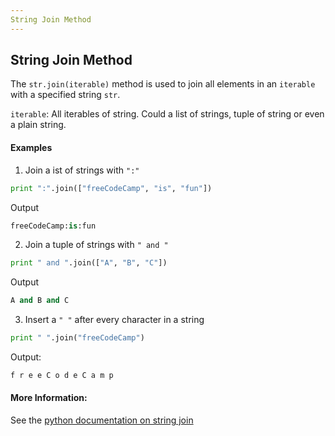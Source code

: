 ```yaml
---
String Join Method
---
```

## String Join Method

The ```str.join(iterable)``` method is used to join all elements in an ```iterable``` with a specified string ```str```.

```iterable```: All iterables of string. Could a list of strings, tuple of string or even a plain string.

#### Examples

1) Join a ist of strings with ```":"```
```python
print ":".join(["freeCodeCamp", "is", "fun"])
```
Output
```python
freeCodeCamp:is:fun
```

2) Join a tuple of strings with ```" and "```
```python
print " and ".join(["A", "B", "C"])
```
Output
```python
A and B and C
```

3) Insert a ```" "``` after every character in a string
```python
print " ".join("freeCodeCamp")
```
Output:
```python
f r e e C o d e C a m p
```


#### More Information:
See the [python documentation on string join](https://docs.python.org/2/library/stdtypes.html#str.join)


